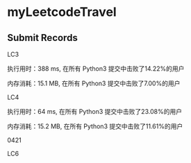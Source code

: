 # myLeetcodeTravel

## Submit Records


LC3 

执行用时：388 ms, 在所有 Python3 提交中击败了14.22%的用户

内存消耗：15.1 MB, 在所有 Python3 提交中击败了7.00%的用户

LC4

执行用时：64 ms, 在所有 Python3 提交中击败了23.08%的用户

内存消耗：15.2 MB, 在所有 Python3 提交中击败了11.61%的用户

0421 

LC6